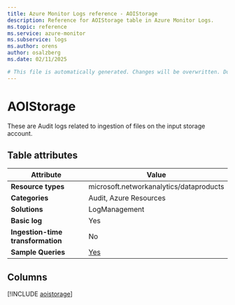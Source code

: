 ```yaml
---
title: Azure Monitor Logs reference - AOIStorage
description: Reference for AOIStorage table in Azure Monitor Logs.
ms.topic: reference
ms.service: azure-monitor
ms.subservice: logs
ms.author: orens
author: osalzberg
ms.date: 02/11/2025

# This file is automatically generated. Changes will be overwritten. Do not change this file directly.
---
```


# AOIStorage

These are Audit logs related to ingestion of files on the input storage account.


## Table attributes

|Attribute|Value|
|---|---|
|**Resource types**|microsoft.networkanalytics/dataproducts|
|**Categories**|Audit, Azure Resources|
|**Solutions**| LogManagement|
|**Basic log**|Yes|
|**Ingestion-time transformation**|No|
|**Sample Queries**|[Yes](/azure/azure-monitor/reference/queries/aoistorage)|



## Columns
  
[!INCLUDE [aoistorage](~/reusable-content/ce-skilling/azure/includes/azure-monitor/reference/tables/aoistorage-include.md)]
